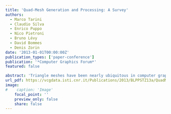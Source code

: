 ```yaml
---
title: 'Quad-Mesh Generation and Processing: A Survey'
authors:
  - Marco Tarini
  - Claudio Silva
  - Enrico Puppo
  - Nico Pietroni
  - Bruno Lévy
  - David Bommes
  - Denis Zorin
date: '2013-01-01T00:00:00Z'
publication_types: ['paper-conference']
publication: '*Computer Graphics Forum*'
featured: false

abstract: 'Triangle meshes have been nearly ubiquitous in computer graphics, and a large body of data structures and geometry processing algorithms based on them has been developed in the literature. At the same time, quadrilateral meshes, especially semi-regular ones, have advantages for many applications, and significant progress was made in quadrilateral mesh generation and processing during the last several years. In this survey we discuss the advantages and problems of techniques operating on quadrilateral meshes, including surface analysis and mesh quality, simplification, adaptive refinement, alignment with features, parametrisation and remeshing.'
url_pdf: https://vcgdata.isti.cnr.it/Publications/2013/BLPPSTZ13a/QuadMeshingSurveyCGF.pdf
image:
#    caption: 'Image'
    focal_point: ''
    preview_only: false
    share: false
---
```


